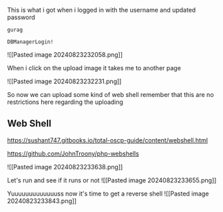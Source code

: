 
This is what i got when i logged in with the username and updated password
```
gurag
```

```
DBManagerLogin!
```

![[Pasted image 20240823232058.png]]


When i click on the upload image it takes me to another page

![[Pasted image 20240823232231.png]]

So now we can upload some kind of web shell remember that this are no restrictions here regarding the uploading

## Web Shell

https://sushant747.gitbooks.io/total-oscp-guide/content/webshell.html

https://github.com/JohnTroony/php-webshells

![[Pasted image 20240823233638.png]]

Let's run and see if it runs or not 
![[Pasted image 20240823233655.png]]

Yuuuuuuuuuuuuuss   now it's time to get a reverse shell
![[Pasted image 20240823233843.png]]


